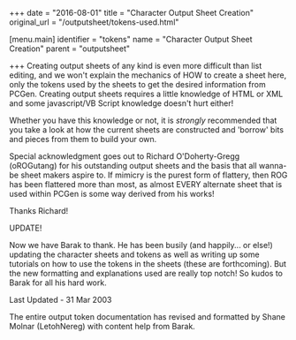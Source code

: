 +++
date = "2016-08-01"
title = "Character Output Sheet Creation"
original_url = "/outputsheet/tokens-used.html"

[menu.main]
    identifier = "tokens"
    name = "Character Output Sheet Creation"
    parent = "outputsheet"
    
+++
Creating output sheets of any kind is even more difficult than list
editing, and we won't explain the mechanics of HOW to create a sheet
here, only the tokens used by the sheets to get the desired information
from PCGen. Creating output sheets requires a little knowledge of HTML
or XML and some javascript/VB Script knowledge doesn't hurt either!

Whether you have this knowledge or not, it is *strongly* recommended
that you take a look at how the current sheets are constructed and
'borrow' bits and pieces from them to build your own.

Special acknowledgment goes out to Richard O'Doherty-Gregg (oROGutang)
for his outstanding output sheets and the basis that all wanna-be sheet
makers aspire to. If mimicry is the purest form of flattery, then ROG
has been flattered more than most, as almost EVERY alternate sheet that
is used within PCGen is some way derived from his works!

Thanks Richard!

UPDATE!

Now we have Barak to thank. He has been busily (and happily... or else!)
updating the character sheets and tokens as well as writing up some
tutorials on how to use the tokens in the sheets (these are
forthcoming). But the new formatting and explanations used are really
top notch! So kudos to Barak for all his hard work.

Last Updated - 31 Mar 2003

The entire output token documentation has revised and formatted by Shane
Molnar (LetohNereg) with content help from Barak.




